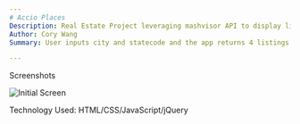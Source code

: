 ```yaml
---
# Accio Places
Description: Real Estate Project leveraging mashvisor API to display listings and city data.
Author: Cory Wang
Summary: User inputs city and statecode and the app returns 4 listings alongside average data for properties in given city.

---
```

Screenshots

![Initial Screen](/relative/path/to/img.jpg?raw=true "Optional Title")

Technology Used: HTML/CSS/JavaScript/jQuery
